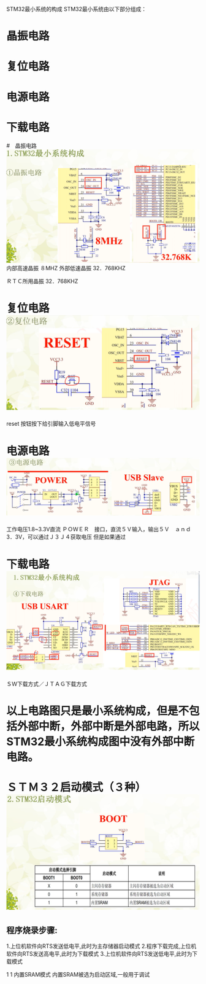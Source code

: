 STM32最小系统的构成
STM32最小系统由以下部分组成：
# 晶振电路
# 复位电路
# 电源电路
# 下载电路

#　晶振电路![alt text](images/image-0.png)
内部高速晶振
８MHZ
外部低速晶振
32．768KHZ

ＲＴＣ所用晶振
32．768KHZ

# 复位电路![alt text](images/image-1.png)
reset 按钮按下给引脚输入低电平信号

# 电源电路![alt text](images/image-2.png)
工作电压1.8~3.3V直流
ＰＯＷＥＲ　接口，直流５Ｖ输入，输出５Ｖ　ａｎｄ 3．3V，可以通过Ｊ３Ｊ４获取电压
但是如果通过

# 下载电路![alt text](images/image-3.png)
ＳＷ下载方式／ＪＴＡＧ下载方式

# 以上电路图只是最小系统构成，但是不包括外部中断，外部中断是外部电路，所以STM32最小系统构成图中没有外部中断电路。

# ＳＴＭ３２启动模式（３种）![alt text](images/image-4.png)
## 程序烧录步骤:
1.上位机软件向RTS发送低电平,此时为主存储器启动模式
2.程序下载完成,上位机软件向RTS发送高电平,此时为下载模式
3.上位机软件向RTS发送低电平,此时为下载模式

1 1 内置SRAM模式 内置SRAM被选为启动区域,一般用于调试
